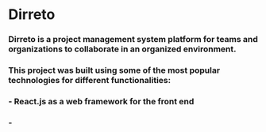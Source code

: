 # Dirreto
### Dirreto is a project management system platform for teams and organizations to collaborate in an organized environment.
### This project was built using some of the most popular technologies for different functionalities:

### - React.js as a web framework for the front end
### - 
